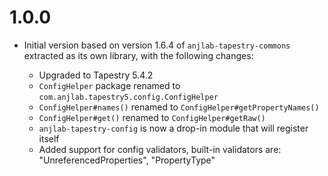 1.0.0
=====

* Initial version based on version 1.6.4 of `anjlab-tapestry-commons` extracted as its own library, with the following changes:

  - Upgraded to Tapestry 5.4.2
  - `ConfigHelper` package renamed to `com.anjlab.tapestry5.config.ConfigHelper`
  - `ConfigHelper#names()` renamed to `ConfigHelper#getPropertyNames()`
  - `ConfigHelper#get()` renamed to `ConfigHelper#getRaw()`
  - `anjlab-tapestry-config` is now a drop-in module that will register itself
  - Added support for config validators, built-in validators are: "UnreferencedProperties", "PropertyType"